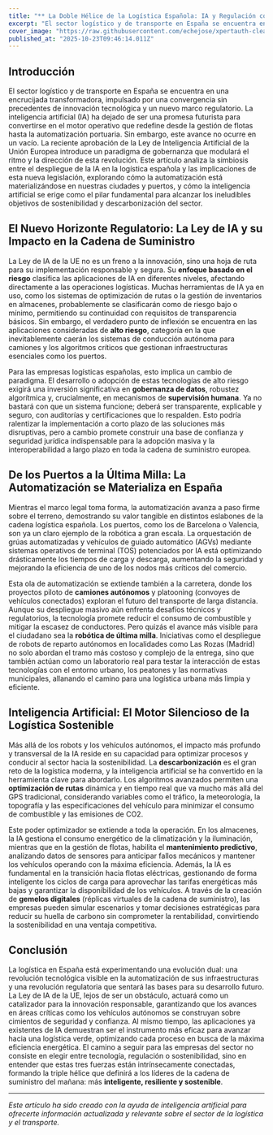 ```yaml
---
title: "** La Doble Hélice de la Logística Española: IA y Regulación como ADN del Futuro"
excerpt: "El sector logístico y de transporte en España se encuentra en una encrucijada transformadora, impulsado por una convergencia sin precedentes de innovación tecnológica y un nuevo marco regulatorio. La..."
cover_image: "https://raw.githubusercontent.com/echejose/xpertauth-clean/main/images/blog/20251023T094614.jpg"
published_at: "2025-10-23T09:46:14.011Z"
---
```


## Introducción
El sector logístico y de transporte en España se encuentra en una encrucijada transformadora, impulsado por una convergencia sin precedentes de innovación tecnológica y un nuevo marco regulatorio. La inteligencia artificial (IA) ha dejado de ser una promesa futurista para convertirse en el motor operativo que redefine desde la gestión de flotas hasta la automatización portuaria. Sin embargo, este avance no ocurre en un vacío. La reciente aprobación de la Ley de Inteligencia Artificial de la Unión Europea introduce un paradigma de gobernanza que modulará el ritmo y la dirección de esta revolución. Este artículo analiza la simbiosis entre el despliegue de la IA en la logística española y las implicaciones de esta nueva legislación, explorando cómo la automatización está materializándose en nuestras ciudades y puertos, y cómo la inteligencia artificial se erige como el pilar fundamental para alcanzar los ineludibles objetivos de sostenibilidad y descarbonización del sector.

## El Nuevo Horizonte Regulatorio: La Ley de IA y su Impacto en la Cadena de Suministro
La Ley de IA de la UE no es un freno a la innovación, sino una hoja de ruta para su implementación responsable y segura. Su **enfoque basado en el riesgo** clasifica las aplicaciones de IA en diferentes niveles, afectando directamente a las operaciones logísticas. Muchas herramientas de IA ya en uso, como los sistemas de optimización de rutas o la gestión de inventarios en almacenes, probablemente se clasificarán como de riesgo bajo o mínimo, permitiendo su continuidad con requisitos de transparencia básicos. Sin embargo, el verdadero punto de inflexión se encuentra en las aplicaciones consideradas de **alto riesgo**, categoría en la que inevitablemente caerán los sistemas de conducción autónoma para camiones y los algoritmos críticos que gestionan infraestructuras esenciales como los puertos.

Para las empresas logísticas españolas, esto implica un cambio de paradigma. El desarrollo o adopción de estas tecnologías de alto riesgo exigirá una inversión significativa en **gobernanza de datos**, robustez algorítmica y, crucialmente, en mecanismos de **supervisión humana**. Ya no bastará con que un sistema funcione; deberá ser transparente, explicable y seguro, con auditorías y certificaciones que lo respalden. Esto podría ralentizar la implementación a corto plazo de las soluciones más disruptivas, pero a cambio promete construir una base de confianza y seguridad jurídica indispensable para la adopción masiva y la interoperabilidad a largo plazo en toda la cadena de suministro europea.

## De los Puertos a la Última Milla: La Automatización se Materializa en España
Mientras el marco legal toma forma, la automatización avanza a paso firme sobre el terreno, demostrando su valor tangible en distintos eslabones de la cadena logística española. Los puertos, como los de Barcelona o Valencia, son ya un claro ejemplo de la robótica a gran escala. La orquestación de grúas automatizadas y vehículos de guiado automático (AGVs) mediante sistemas operativos de terminal (TOS) potenciados por IA está optimizando drásticamente los tiempos de carga y descarga, aumentando la seguridad y mejorando la eficiencia de uno de los nodos más críticos del comercio.

Esta ola de automatización se extiende también a la carretera, donde los proyectos piloto de **camiones autónomos** y platooning (convoyes de vehículos conectados) exploran el futuro del transporte de larga distancia. Aunque su despliegue masivo aún enfrenta desafíos técnicos y regulatorios, la tecnología promete reducir el consumo de combustible y mitigar la escasez de conductores. Pero quizás el avance más visible para el ciudadano sea la **robótica de última milla**. Iniciativas como el despliegue de robots de reparto autónomos en localidades como Las Rozas (Madrid) no solo abordan el tramo más costoso y complejo de la entrega, sino que también actúan como un laboratorio real para testar la interacción de estas tecnologías con el entorno urbano, los peatones y las normativas municipales, allanando el camino para una logística urbana más limpia y eficiente.

## Inteligencia Artificial: El Motor Silencioso de la Logística Sostenible
Más allá de los robots y los vehículos autónomos, el impacto más profundo y transversal de la IA reside en su capacidad para optimizar procesos y conducir al sector hacia la sostenibilidad. La **descarbonización** es el gran reto de la logística moderna, y la inteligencia artificial se ha convertido en la herramienta clave para abordarlo. Los algoritmos avanzados permiten una **optimización de rutas** dinámica y en tiempo real que va mucho más allá del GPS tradicional, considerando variables como el tráfico, la meteorología, la topografía y las especificaciones del vehículo para minimizar el consumo de combustible y las emisiones de CO2.

Este poder optimizador se extiende a toda la operación. En los almacenes, la IA gestiona el consumo energético de la climatización y la iluminación, mientras que en la gestión de flotas, habilita el **mantenimiento predictivo**, analizando datos de sensores para anticipar fallos mecánicos y mantener los vehículos operando con la máxima eficiencia. Además, la IA es fundamental en la transición hacia flotas eléctricas, gestionando de forma inteligente los ciclos de carga para aprovechar las tarifas energéticas más bajas y garantizar la disponibilidad de los vehículos. A través de la creación de **gemelos digitales** (réplicas virtuales de la cadena de suministro), las empresas pueden simular escenarios y tomar decisiones estratégicas para reducir su huella de carbono sin comprometer la rentabilidad, convirtiendo la sostenibilidad en una ventaja competitiva.

## Conclusión
La logística en España está experimentando una evolución dual: una revolución tecnológica visible en la automatización de sus infraestructuras y una revolución regulatoria que sentará las bases para su desarrollo futuro. La Ley de IA de la UE, lejos de ser un obstáculo, actuará como un catalizador para la innovación responsable, garantizando que los avances en áreas críticas como los vehículos autónomos se construyan sobre cimientos de seguridad y confianza. Al mismo tiempo, las aplicaciones ya existentes de IA demuestran ser el instrumento más eficaz para avanzar hacia una logística verde, optimizando cada proceso en busca de la máxima eficiencia energética. El camino a seguir para las empresas del sector no consiste en elegir entre tecnología, regulación o sostenibilidad, sino en entender que estas tres fuerzas están intrínsecamente conectadas, formando la triple hélice que definirá a los líderes de la cadena de suministro del mañana: más **inteligente, resiliente y sostenible**.

---

*Este artículo ha sido creado con la ayuda de inteligencia artificial para ofrecerte información actualizada y relevante sobre el sector de la logística y el transporte.*
